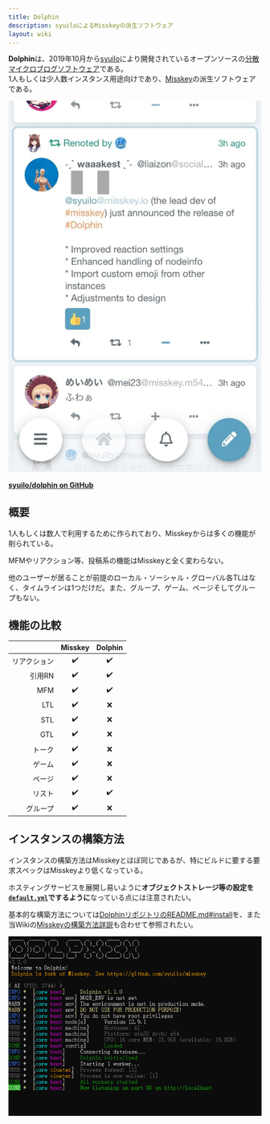 ```yaml
---
title: Dolphin
description: syuiloによるMisskeyの派生ソフトウェア
layout: wiki
---
```

**Dolphin**は、2019年10月から[syuilo](../../users/syuilo/)により開発されているオープンソースの[分散マイクロブログソフトウェア](../../words/decentralized-social-networking-service/#%E5%88%86%E6%95%A3%E3%83%9E%E3%82%A4%E3%82%AF%E3%83%AD%E3%83%96%E3%83%AD%E3%82%B0%E3%82%BD%E3%83%95%E3%83%88%E3%82%A6%E3%82%A7%E3%82%A2/)である。  
1人もしくは少人数インスタンス用途向けであり、[Misskey](../misskey/)の派生ソフトウェアである。

![スクショ](files/images/imports/2019/11/dolphin-ss.jpg)

**[syuilo/dolphin on GitHub](https://github.com/syuilo/dolphin)**

## 概要
1人もしくは数人で利用するために作られており、Misskeyからは多くの機能が削られている。

MFMやリアクション等、投稿系の機能はMisskeyと全く変わらない。

他のユーザーが居ることが前提のローカル・ソーシャル・グローバル各TLはなく、タイムラインは1つだけだ。また、グループ、ゲーム、ページそしてグループもない。

## 機能の比較
|                 | Misskey | Dolphin |
|----------------:|:-------:|:-------:|
| リアクション    | ✔️      | ✔️      |
| 引用RN          | ✔️      | ✔️      |
| MFM             | ✔️      | ✔️      |
| LTL             | ✔️      | ❌      |
| STL             | ✔️      | ❌      |
| GTL             | ✔️      | ❌      |
| トーク          | ✔️      | ❌      |
| ゲーム          | ✔️      | ❌      |
| ページ          | ✔️      | ❌      |
| リスト          | ✔️      | ✔️      |
| グループ        | ✔️      | ❌      |

## インスタンスの構築方法
インスタンスの構築方法はMisskeyとほぼ同じであるが、特にビルドに要する要求スペックはMisskeyより低くなっている。

ホスティングサービスを展開し易いように**オブジェクトストレージ等の設定を[`default.yml`](https://github.com/syuilo/dolphin/blob/develop/.config/example.yml)でするように**なっている点には注意されたい。

基本的な構築方法については[DolphinリポジトリのREADME.md#install](https://github.com/syuilo/dolphin#-install)を、また当Wikiの[Misskeyの構築方法詳説](../../../../developers/installation/)も合わせて参照されたい。

![SSH](files/images/imports/2019/11/dolphin-bash.png)
